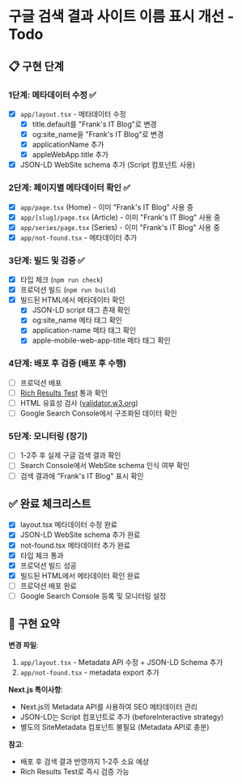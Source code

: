 # 구글 검색 결과 사이트 이름 표시 개선 - Todo

## 📋 구현 단계

### 1단계: 메타데이터 수정 ✅

- [x] `app/layout.tsx` - 메타데이터 수정
  - [x] title.default를 "Frank's IT Blog"로 변경
  - [x] og:site_name을 "Frank's IT Blog"로 변경
  - [x] applicationName 추가
  - [x] appleWebApp.title 추가
- [x] JSON-LD WebSite schema 추가 (Script 컴포넌트 사용)

### 2단계: 페이지별 메타데이터 확인 ✅

- [x] `app/page.tsx` (Home) - 이미 "Frank's IT Blog" 사용 중
- [x] `app/[slug]/page.tsx` (Article) - 이미 "Frank's IT Blog" 사용 중
- [x] `app/series/page.tsx` (Series) - 이미 "Frank's IT Blog" 사용 중
- [x] `app/not-found.tsx` - 메타데이터 추가

### 3단계: 빌드 및 검증 ✅

- [x] 타입 체크 (`npm run check`)
- [x] 프로덕션 빌드 (`npm run build`)
- [x] 빌드된 HTML에서 메타데이터 확인
  - [x] JSON-LD script 태그 존재 확인
  - [x] og:site_name 메타 태그 확인
  - [x] application-name 메타 태그 확인
  - [x] apple-mobile-web-app-title 메타 태그 확인

### 4단계: 배포 후 검증 (배포 후 수행)

- [ ] 프로덕션 배포
- [ ] [Rich Results Test](https://search.google.com/test/rich-results) 통과 확인
- [ ] HTML 유효성 검사 ([validator.w3.org](https://validator.w3.org/))
- [ ] Google Search Console에서 구조화된 데이터 확인

### 5단계: 모니터링 (장기)

- [ ] 1-2주 후 실제 구글 검색 결과 확인
- [ ] Search Console에서 WebSite schema 인식 여부 확인
- [ ] 검색 결과에 "Frank's IT Blog" 표시 확인

## ✅ 완료 체크리스트

- [x] layout.tsx 메타데이터 수정 완료
- [x] JSON-LD WebSite schema 추가 완료
- [x] not-found.tsx 메타데이터 추가 완료
- [x] 타입 체크 통과
- [x] 프로덕션 빌드 성공
- [x] 빌드된 HTML에서 메타데이터 확인 완료
- [ ] 프로덕션 배포 완료
- [ ] Google Search Console 등록 및 모니터링 설정

## 📝 구현 요약

**변경 파일**:
1. `app/layout.tsx` - Metadata API 수정 + JSON-LD Schema 추가
2. `app/not-found.tsx` - metadata export 추가

**Next.js 특이사항**:
- Next.js의 Metadata API를 사용하여 SEO 메타데이터 관리
- JSON-LD는 Script 컴포넌트로 추가 (beforeInteractive strategy)
- 별도의 SiteMetadata 컴포넌트 불필요 (Metadata API로 충분)

**참고**:
- 배포 후 검색 결과 반영까지 1-2주 소요 예상
- Rich Results Test로 즉시 검증 가능
